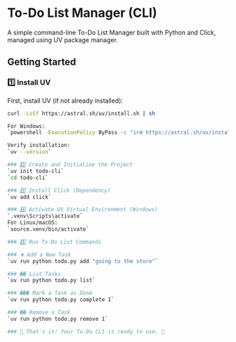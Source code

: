 # To-Do List Manager (CLI)
A simple command-line To-Do List Manager built with Python and Click, managed using UV package manager.

## Getting Started

### 1️⃣ Install UV
First, install UV (if not already installed):

```sh
curl -LsSf https://astral.sh/uv/install.sh | sh

For Windows:
`powershell -ExecutionPolicy ByPass -c "irm https://astral.sh/uv/install.ps1 | iex"`

Verify installation:
`uv --version`

### 2️⃣ Create and Initialize the Project
`uv init todo-cli`
`cd todo-cli`

### 3️⃣ Install Click (Dependency)
`uv add click`

### 4️⃣ Activate UV Virtual Environment (Windows)
`.venv\Scripts\activate`
For Linux/macOS:
`source.venv/bin/activate`

### 5️⃣ Run To-Do List Commands

### ➕ Add a New Task
`uv run python todo.py add "going to the store"`

### �� List Tasks
`uv run python todo.py list`

### ���️ Mark a Task as Done
`uv run python todo.py complete 1`

### ��️ Remove a Task
`uv run python todo.py remove 1`

### 🎉 That's it! Your To-Do CLI is ready to use. 🚀

